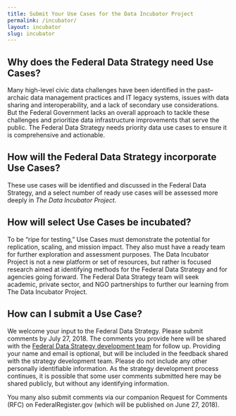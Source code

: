 ```yaml
---
title: Submit Your Use Cases for the Data Incubator Project
permalink: /incubator/
layout: incubator
slug: incubator
---
```


## Why does the Federal Data Strategy need Use Cases? 

Many high-level civic data challenges have been identified in the past–archaic data management practices and IT legacy systems, issues with data sharing and interoperability, and a lack of secondary use considerations.  But the Federal Government lacks an overall approach to tackle these challenges and prioritize data infrastructure improvements that serve the public. The Federal Data Strategy needs priority data use cases to ensure it is comprehensive and actionable.  

## How will the Federal Data Strategy incorporate Use Cases?

These use cases will be identified and discussed in the Federal Data Strategy, and a select number of ready use cases will be assessed more deeply in *The Data Incubator Project*.

## How will select Use Cases be incubated?

To be “ripe for testing,” Use Cases must demonstrate the potential for replication, scaling, and mission impact. They also must have a ready team for further exploration and assessment purposes. The Data Incubator Project is not a new platform or set of resources, but rather is focused research aimed at identifying methods for the Federal Data Strategy and for agencies going forward. The Federal Data Strategy team will seek academic, private sector, and NGO partnerships to further our learning from The Data Incubator Project.

## How can I submit a Use Case?

We welcome your input to the Federal Data Strategy. Please submit comments by July 27, 2018. The comments you provide here will be shared with the [Federal Data Strategy development team](https://www.performance.gov/CAP/CAP_goal_2.html) for follow up. Providing your name and email is optional, but will be included in the feedback shared with the strategy development team. Please do not include any other personally identifiable information. As the strategy development process continues, it is possible that some user comments submitted here may be shared publicly, but without any identifying information.

You many also submit comments via our companion Request for Comments (RFC) on FederalRegister.gov (which will be published on June 27, 2018).

